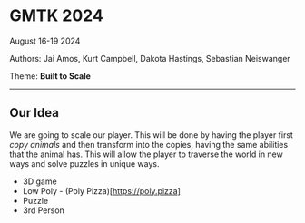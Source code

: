 # GMTK 2024

August 16-19 2024

Authors: Jai Amos, Kurt Campbell, Dakota Hastings, Sebastian Neiswanger

Theme: **Built to Scale**

---

## Our Idea

We are going to scale our player. This will be done by having the player first *copy animals* and then transform into the copies, having the same abilities that the animal has. This will allow the player to traverse the world in new ways and solve puzzles in unique ways.

- 3D game
- Low Poly - (Poly Pizza)[https://poly.pizza]
- Puzzle
- 3rd Person
